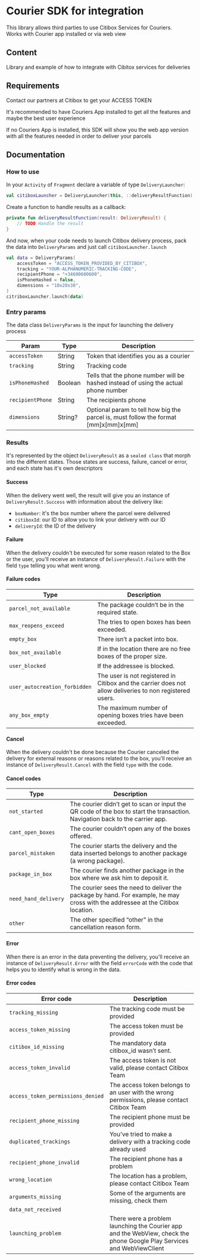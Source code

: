 
# Courier SDK for integration

This library allows third parties to use Citibox Services for Couriers.  
Works with Courier app installed or via web view

## Content

Library and example of how to integrate with Cibitox services for deliveries

## Requirements

Contact our partners at Citibox to get your ACCESS TOKEN

It's recommended to have Couriers App installed to get all the features and maybe the best user experience

If no Couriers App is installed, this SDK will show you the web app version with all the features needed in order to deliver your parcels

## Documentation

### How to use

In your `Activity` of `Fragment` declare a variable of type `DeliveryLauncher`:

```kotlin
val citiboxLauncher = DeliveryLauncher(this, ::deliveryResultFunction)
```

Create a function to handle results as a callback:

```kotlin
private fun deliveryResultFunction(result: DeliveryResult) {  
    // TODO Handle the result  
}
```

And now, when your code needs to launch Citibox delivery process, pack the data into `DeliveryParams` and just call `citiboxLauncher.launch`

```kotlin
val data = DeliveryParams(
    accessToken = "ACCESS_TOKEN_PROVIDED_BY_CITIBOX",
    tracking = "YOUR-ALPHANUMERIC-TRACKING-CODE",
    recipientPhone = "+34600600600",
    isPhoneHashed = false,
    dimensions = "10x20x30",
)
citriboxLauncher.launch(data)
```

### Entry params

The data class `DeliveryParams` is the input for launching the delivery process

| Param            | Type    | Description                                                                         |  
|------------------|---------|-------------------------------------------------------------------------------------|  
| `accessToken`    | String  | Token that identifies you as a courier                                              |  
| `tracking`       | String  | Tracking code                                                                       |  
| `isPhoneHashed`  | Boolean | Tells that the phone number will be hashed instead of using the actual phone number |  
| `recipientPhone` | String  | The recipients phone                                                                |  
| `dimensions`     | String? | Optional param to tell how big the parcel is, must follow the format [mm]x[mm]x[mm] |  


### Results
It's represented by the object `DeliveryResult` as a `sealed class` that morph into the different states.
Those states are success, failure, cancel or error, and each state has it's own descriptors

#### Success
When the delivery went well, the result will give you an instance of `DeliveryResult.Success` with information about the delivery like:

- `boxNumber`: it's the box number where the parcel were delivered
- `citiboxId`: our ID to allow you to link your delivery with our ID
- `deliveryId`: the ID of the delivery

#### Failure
When the delivery couldn't be executed for some reason related to the Box or the user, you'll receive an instance of `DeliveryResult.Failure` with the field `type` telling you what went wrong.

#### Failure codes
| Type                          | Description                                                                                              |
|-------------------------------|----------------------------------------------------------------------------------------------------------|
| `parcel_not_available`        | The package couldn’t be in the required state.                                                           |
| `max_reopens_exceed`          | The tries to open boxes has been exceeded.                                                               |
| `empty_box`                   | There isn’t a packet into box.                                                                           |
| `box_not_available`           | If in the location there are no free boxes of the proper size.                                           |
| `user_blocked`                | If the addressee is blocked.                                                                             |
| `user_autocreation_forbidden` | The user is not registered in Citibox and the carrier does not allow deliveries to non registered users. |
| `any_box_empty`               | The maximum number of opening boxes tries have been exceeded.                                            |

#### Cancel
When the delivery couldn't be done because the Courier canceled the delivery for external reasons or reasons related to the box, you'll receive an instance of `DeliveryResult.Cancel` with the field `type` with the code.

#### Cancel codes
| Type                 | Description                                                                                                                     |
|----------------------|---------------------------------------------------------------------------------------------------------------------------------|
| `not_started`        | The courier didn’t get to scan or input the QR code of the box to start the transaction. Navigation back to the carrier app.    |
| `cant_open_boxes`    | The courier couldn’t open any of the boxes offered.                                                                             |
| `parcel_mistaken`    | The courier starts the delivery and the data inserted belongs to another package (a wrong package).                             |
| `package_in_box`     | The courier finds another package in the box where we ask him to deposit it.                                                    |
| `need_hand_delivery` | The courier sees the need to deliver the package by hand. For example, he may cross with the addressee at the Citibox location. |
| `other`              | The other specified “other” in the cancellation reason form.                                                                    |

#### Error
When there is an error in the data preventing the delivery, you'll receive an instance of `DeliveryResult.Error` with the field `errorCode` with the code that helps you to identify what is wrong in the data.

#### Error codes
| Error code                        | Description                                                                                                            |
|-----------------------------------|------------------------------------------------------------------------------------------------------------------------|
| `tracking_missing`                | The tracking code must be provided                                                                                     |
| `access_token_missing`            | The access token must be provided                                                                                      |
| `citibox_id_missing`              | The mandatory data citibox_id wasn’t sent.                                                                             |
| `access_token_invalid`            | The access token is not valid, please contact Citibox Team                                                             |
| `access_token_permissions_denied` | The access token belongs to an user with the wrong permissions, please contact Citibox Team                            |
| `recipient_phone_missing`         | The recipient phone must be provided                                                                                   |
| `duplicated_trackings`            | You've tried to make a delivery with a tracking code already used                                                      |
| `recipient_phone_invalid`         | The recipient phone has a problem                                                                                      |
| `wrong_location`                  | The location has a problem, please contact Citibox Team                                                                |
| `arguments_missing`               | Some of the arguments are missing, check them                                                                          |
| `data_not_received`               |                                                                                                                        |
| `launching_problem`               | There were a problem launching the Courier app and the WebView, check the phone Google Play Services and WebViewClient |
